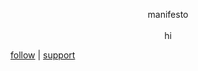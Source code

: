 <p align="center">
  manifesto
  <br></br>
  hi
  
[follow](https://www.instagram.com/tomthedrawer/) | [support](ko-fi.com/tomthedrawer)

